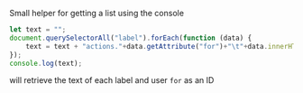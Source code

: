 Small helper for getting a list using the console

```js
let text = "";
document.querySelectorAll("label").forEach(function (data) { 
	text = text + "actions."+data.getAttribute("for")+"\t"+data.innerHTML.trim()+"\n"
});
console.log(text);
```

will retrieve the text of each label and user `for` as an ID